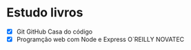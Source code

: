 # Estudo livros 

- [x] Git GitHub Casa do código
- [x] Programção web com Node e Express O`REILLY NOVATEC